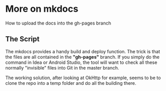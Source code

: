 More on mkdocs
========

How to upload the docs into the gh-pages branch

The Script
-----------

The mkdocs provides a handy build and deploy function.  The
trick is that the files are all contained in the <b>"gh-pages"</b>
branch.   If you simply do the command in Idea or Android Studio,
the tool will want to check all these normally "invisible" files
into Git in the master branch.

The working solution, after looking at OkHttp for example, seems to
be to clone the repo into a temp folder and do all the building there.


